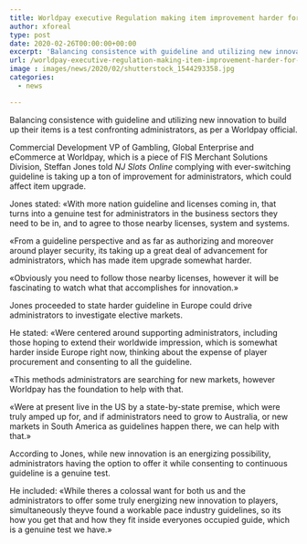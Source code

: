 ```yaml
---
title: Worldpay executive Regulation making item improvement harder for operators
author: xforeal 
type: post
date: 2020-02-26T00:00:00+00:00
excerpt: 'Balancing consistence with guideline and utilizing new innovation to build up their items is a test confronting administrators, as per a Worldpay executive '
url: /worldpay-executive-regulation-making-item-improvement-harder-for-operators/
image : images/news/2020/02/shutterstock_1544293358.jpg
categories:
  - news

---
```

Balancing consistence with guideline and utilizing new innovation to build up their items is a test confronting administrators, as per a Worldpay official. 

Commercial Development VP of Gambling, Global Enterprise and eCommerce at Worldpay, which is a piece of FIS Merchant Solutions Division, Steffan Jones told _NJ Slots Online_ complying with ever-switching guideline is taking up a ton of improvement for administrators, which could affect item upgrade. 

Jones stated: &#171;With more nation guideline and licenses coming in, that turns into a genuine test for administrators in the business sectors they need to be in, and to agree to those nearby licenses, system and systems. 

&#171;From a guideline perspective and as far as authorizing and moreover around player security, its taking up a great deal of advancement for administrators, which has made item upgrade somewhat harder. 

&#171;Obviously you need to follow those nearby licenses, however it will be fascinating to watch what that accomplishes for innovation.&#187; 

Jones proceeded to state harder guideline in Europe could drive administrators to investigate elective markets. 

He stated: &#171;Were centered around supporting administrators, including those hoping to extend their worldwide impression, which is somewhat harder inside Europe right now, thinking about the expense of player procurement and consenting to all the guideline. 

&#171;This methods administrators are searching for new markets, however Worldpay has the foundation to help with that. 

&#171;Were at present live in the US by a state-by-state premise, which were truly amped up for, and if administrators need to grow to Australia, or new markets in South America as guidelines happen there, we can help with that.&#187; 

According to Jones, while new innovation is an energizing possibility, administrators having the option to offer it while consenting to continuous guideline is a genuine test. 

He included: &#171;While theres a colossal want for both us and the administrators to offer some truly energizing new innovation to players, simultaneously theyve found a workable pace industry guidelines, so its how you get that and how they fit inside everyones occupied guide, which is a genuine test we have.&#187;